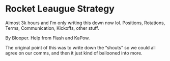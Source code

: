 # Rocket Leaugue Strategy
Almost 3k hours and I'm only writing this down now lol. Positions, Rotations, Terms, Communication, Kickoffs, other stuff.

By Blooper. 
Help from Flash and KaPow.

The original point of this was to write down the “shouts” so we could all agree on our comms, and then it just kind of ballooned into more.
